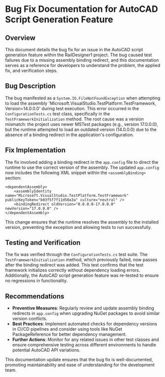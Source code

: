 # Bug Fix Documentation for AutoCAD Script Generation Feature

## Overview
This document details the bug fix for an issue in the AutoCAD script generation feature within the RailDesigner1 project. The bug caused test failures due to a missing assembly binding redirect, and this documentation serves as a reference for developers to understand the problem, the applied fix, and verification steps.

## Bug Description
The bug manifested as a `System.IO.FileNotFoundException` when attempting to load the assembly 'Microsoft.VisualStudio.TestPlatform.TestFramework, Version=14.0.0.0' during test execution. This error occurred in the `ConfigurationTests.cs` test class, specifically in the `TestFrameworkInitialization` method. The root cause was a version mismatch: the project uses newer MSTest packages (e.g., version 17.0.0.0), but the runtime attempted to load an outdated version (14.0.0.0) due to the absence of a binding redirect in the application's configuration.

## Fix Implementation
The fix involved adding a binding redirect in the `app.config` file to direct the runtime to use the correct version of the assembly. The updated `app.config` now includes the following XML snippet within the `<assemblyBinding>` section:
```
<dependentAssembly>
    <assemblyIdentity name="Microsoft.VisualStudio.TestPlatform.TestFramework" publicKeyToken="b03f5f7f11d50a3a" culture="neutral" />
    <bindingRedirect oldVersion="0.0.0.0-17.0.0.0" newVersion="17.0.0.0" />
</dependentAssembly>
```
This change ensures that the runtime resolves the assembly to the installed version, preventing the exception and allowing tests to run successfully.

## Testing and Verification
The fix was verified through the `ConfigurationTests.cs` test suite. The `TestFrameworkInitialization` method, which previously failed, now passes after the binding redirect was added. This test confirms that the test framework initializes correctly without dependency loading errors. Additionally, the AutoCAD script generation feature was re-tested to ensure no regressions in functionality.

## Recommendations
- **Preventive Measures**: Regularly review and update assembly binding redirects in `app.config` when upgrading NuGet packages to avoid similar version conflicts.
- **Best Practices**: Implement automated checks for dependency versions in CI/CD pipelines and consider using tools like NuGet PackageReference for better dependency management.
- **Further Actions**: Monitor for any related issues in other test classes and ensure comprehensive testing across different environments to handle potential AutoCAD API variations.

This documentation update ensures that the bug fix is well-documented, promoting maintainability and ease of understanding for the development team.
